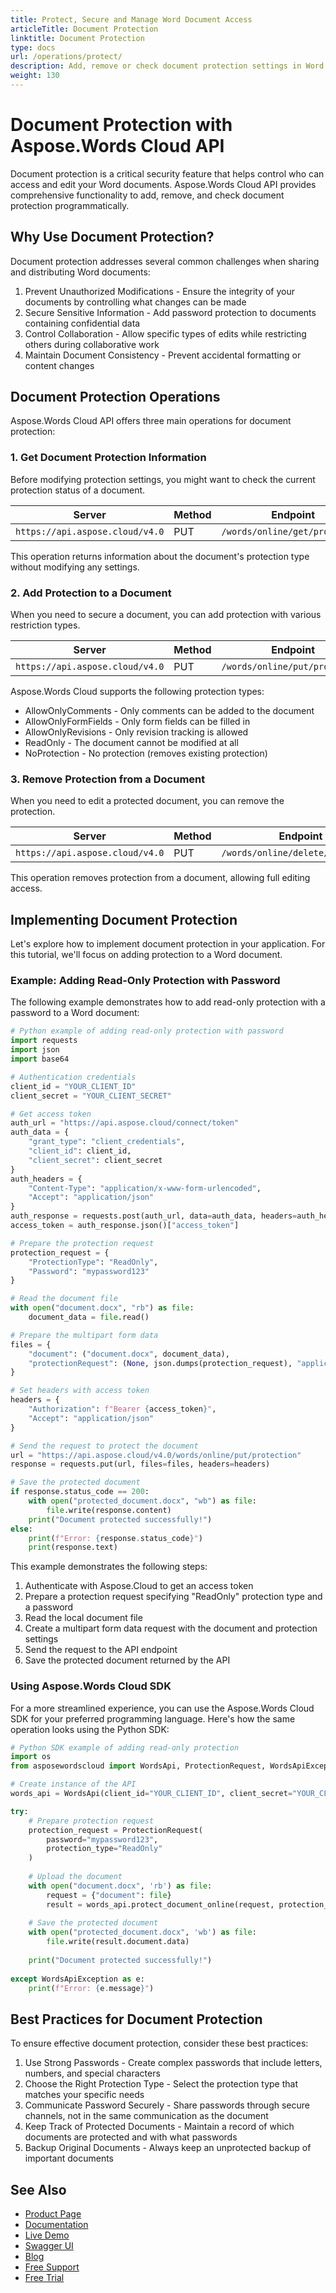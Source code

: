 ```yaml
---
title: Protect, Secure and Manage Word Document Access
articleTitle: Document Protection
linktitle: Document Protection
type: docs
url: /operations/protect/
description: Add, remove or check document protection settings in Word files programmatically via Cloud REST API. Secure your documents with password protection.
weight: 130
---
```


# Document Protection with Aspose.Words Cloud API

Document protection is a critical security feature that helps control who can access and edit your Word documents. Aspose.Words Cloud API provides comprehensive functionality to add, remove, and check document protection programmatically.

## Why Use Document Protection?

Document protection addresses several common challenges when sharing and distributing Word documents:

1. Prevent Unauthorized Modifications - Ensure the integrity of your documents by controlling what changes can be made
2. Secure Sensitive Information - Add password protection to documents containing confidential data
3. Control Collaboration - Allow specific types of edits while restricting others during collaborative work
4. Maintain Document Consistency - Prevent accidental formatting or content changes

## Document Protection Operations

Aspose.Words Cloud API offers three main operations for document protection:

### 1. Get Document Protection Information

Before modifying protection settings, you might want to check the current protection status of a document.

| Server                         | Method | Endpoint             |
|--------------------------------|--------|----------------------|
| `https://api.aspose.cloud/v4.0`  | PUT    | `/words/online/get/protection` |

This operation returns information about the document's protection type without modifying any settings.

### 2. Add Protection to a Document

When you need to secure a document, you can add protection with various restriction types.

| Server                         | Method | Endpoint             |
|--------------------------------|--------|----------------------|
| `https://api.aspose.cloud/v4.0`  | PUT    | `/words/online/put/protection` |

Aspose.Words Cloud supports the following protection types:

- AllowOnlyComments - Only comments can be added to the document
- AllowOnlyFormFields - Only form fields can be filled in
- AllowOnlyRevisions - Only revision tracking is allowed
- ReadOnly - The document cannot be modified at all
- NoProtection - No protection (removes existing protection)

### 3. Remove Protection from a Document

When you need to edit a protected document, you can remove the protection.

| Server                         | Method | Endpoint             |
|--------------------------------|--------|----------------------|
| `https://api.aspose.cloud/v4.0`  | PUT    | `/words/online/delete/protection` |

This operation removes protection from a document, allowing full editing access.

## Implementing Document Protection

Let's explore how to implement document protection in your application. For this tutorial, we'll focus on adding protection to a Word document.

### Example: Adding Read-Only Protection with Password

The following example demonstrates how to add read-only protection with a password to a Word document:

```python
# Python example of adding read-only protection with password
import requests
import json
import base64

# Authentication credentials
client_id = "YOUR_CLIENT_ID"
client_secret = "YOUR_CLIENT_SECRET"

# Get access token
auth_url = "https://api.aspose.cloud/connect/token"
auth_data = {
    "grant_type": "client_credentials",
    "client_id": client_id,
    "client_secret": client_secret
}
auth_headers = {
    "Content-Type": "application/x-www-form-urlencoded",
    "Accept": "application/json"
}
auth_response = requests.post(auth_url, data=auth_data, headers=auth_headers)
access_token = auth_response.json()["access_token"]

# Prepare the protection request
protection_request = {
    "ProtectionType": "ReadOnly",
    "Password": "mypassword123"
}

# Read the document file
with open("document.docx", "rb") as file:
    document_data = file.read()

# Prepare the multipart form data
files = {
    "document": ("document.docx", document_data),
    "protectionRequest": (None, json.dumps(protection_request), "application/json")
}

# Set headers with access token
headers = {
    "Authorization": f"Bearer {access_token}",
    "Accept": "application/json"
}

# Send the request to protect the document
url = "https://api.aspose.cloud/v4.0/words/online/put/protection"
response = requests.put(url, files=files, headers=headers)

# Save the protected document
if response.status_code == 200:
    with open("protected_document.docx", "wb") as file:
        file.write(response.content)
    print("Document protected successfully!")
else:
    print(f"Error: {response.status_code}")
    print(response.text)
```

This example demonstrates the following steps:

1. Authenticate with Aspose.Cloud to get an access token
2. Prepare a protection request specifying "ReadOnly" protection type and a password
3. Read the local document file
4. Create a multipart form data request with the document and protection settings
5. Send the request to the API endpoint
6. Save the protected document returned by the API

### Using Aspose.Words Cloud SDK

For a more streamlined experience, you can use the Aspose.Words Cloud SDK for your preferred programming language. Here's how the same operation looks using the Python SDK:

```python
# Python SDK example of adding read-only protection
import os
from asposewordscloud import WordsApi, ProtectionRequest, WordsApiException

# Create instance of the API
words_api = WordsApi(client_id="YOUR_CLIENT_ID", client_secret="YOUR_CLIENT_SECRET")

try:
    # Prepare protection request
    protection_request = ProtectionRequest(
        password="mypassword123",
        protection_type="ReadOnly"
    )
    
    # Upload the document
    with open("document.docx", 'rb') as file:
        request = {"document": file}
        result = words_api.protect_document_online(request, protection_request)
    
    # Save the protected document
    with open("protected_document.docx", 'wb') as file:
        file.write(result.document.data)
    
    print("Document protected successfully!")
    
except WordsApiException as e:
    print(f"Error: {e.message}")
```

## Best Practices for Document Protection

To ensure effective document protection, consider these best practices:

1. Use Strong Passwords - Create complex passwords that include letters, numbers, and special characters
2. Choose the Right Protection Type - Select the protection type that matches your specific needs
3. Communicate Password Securely - Share passwords through secure channels, not in the same communication as the document
4. Keep Track of Protected Documents - Maintain a record of which documents are protected and with what passwords
5. Backup Original Documents - Always keep an unprotected backup of important documents

## See Also

- [Product Page](https://products.aspose.cloud/words/)
- [Documentation](https://docs.aspose.cloud/words/)
- [Live Demo](https://products.aspose.app/words/family)
- [Swagger UI](https://reference.aspose.cloud/words/)
- [Blog](https://blog.aspose.cloud/category/words/)
- [Free Support](https://forum.aspose.cloud/c/words/17)
- [Free Trial](https://dashboard.aspose.cloud/#/apps)
